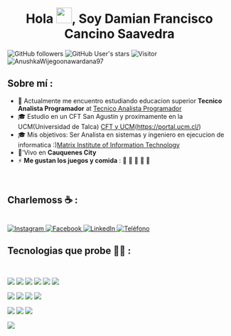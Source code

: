 
<h1 align="center">Hola <img src="https://media.giphy.com/media/hvRJCLFzcasrR4ia7z/giphy.gif" width="35">, Soy Damian Francisco Cancino Saavedra</h1>

![GitHub followers](https://img.shields.io/github/followers/AnushkaWijegoonawardana97?style=social) ![GitHub User's stars](https://img.shields.io/github/stars/AnushkaWijegoonawardana97?style=social) ![Visitor](https://visitor-badge.laobi.icu/badge?page_id=AnushkaWijegoonawardana97.repoName) <img src="https://komarev.com/ghpvc/?username=AnushkaWijegoonawardana97" alt="AnushkaWijegoonawardana97" />

## Sobre mí :

- 🏢 Actualmente me encuentro estudiando educacion superior **Tecnico Analista Programador** at [Tecnico Analista Programador](https://www.cftsanagustin.cl/carreras/analista-programador/)
- 🎓 Estudio en un CFT San Agustin y proximamente en la UCM(Universidad de Talca) [CFT y UCM](https://www.cftsanagustin.cl/)(https://portal.ucm.cl/)
- 🎓 Mis objetivos: Ser Analista en sistemas y ingeniero en ejecucion de informatica :)[Matrix Institute of Information Technology](http://www.matrix-edu.com/)
- 🏡'Vivo en **Cauquenes City**
- ⚡ **Me gustan los juegos y comida** : 🍕 🏉 🏏 🎥 🚞

<br>

## Charlemoss ☕ :

<br>

<!-- Redes sociales de Damián -->
<a href="https://www.instagram.com/dami.szn20/" target="_blank">
  <img src="https://img.icons8.com/fluency/48/000000/instagram-new.png" alt="Instagram" title="@dami.szn20">
</a>

<a href="https://www.facebook.com/damianfrancisco.camcinosaavedra.35/?locale=es_LA" target="_blank">
  <img src="https://img.icons8.com/fluency/48/000000/facebook.png" alt="Facebook" title="Damián Francisco Cancino Saavedra">
</a>

<a href="https://www.linkedin.com/in/damian-cancino-70a217389/" target="_blank">
  <img src="https://img.icons8.com/fluency/48/000000/linkedin.png" alt="LinkedIn" title="Damián Cancino">
</a>

<a href="tel:+56990025928">
  <img src="https://img.icons8.com/fluency/48/000000/phone-disconnected.png" alt="Teléfono" title="+56 9 9002 5928">
</a>

<br>

## Tecnologias que probe 🧑‍💻 :

<br>

<img src="https://img.icons8.com/color/48/000000/html-5--v1.png"/> <img src="https://img.icons8.com/color/48/000000/css3.png"/> <img src="https://img.icons8.com/color/48/000000/sass.png"/> <img src="https://img.icons8.com/color/48/000000/javascript--v1.png"/> <img src="https://img.icons8.com/office/48/000000/react.png"/> <img src="https://img.icons8.com/color/48/000000/nextjs.png"/>

<img src="https://img.icons8.com/color/48/000000/java-coffee-cup-logo--v1.png"/> <img src="https://img.icons8.com/officel/48/000000/php-logo.png"/> <img src="https://img.icons8.com/fluency/48/000000/laravel.png"/> <img src="https://img.icons8.com/fluency/48/000000/wordpress.png"/>

<img src="https://img.icons8.com/color/48/000000/mysql-logo.png"/> <img src="https://img.icons8.com/color/48/000000/mongodb.png"/> <img src="https://img.icons8.com/color/48/000000/firebase.png"/>

<img src="https://img.icons8.com/color/48/000000/npm.png"/>

<br>


